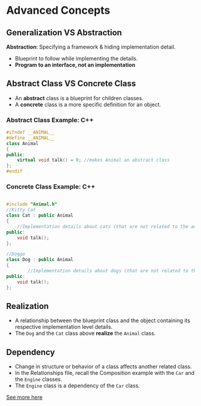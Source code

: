 # Advanced Concepts

## Generalization VS Abstraction

**Abstraction**: Specifying a framework & hiding implementation detail.

- Blueprint to follow while implementing the details.
- **Program to an interface, not an implementation**

## Abstract Class VS Concrete Class

- An **abstract** class is a blueprint for children classes.
- A **concrete** class is a more specific definition for an object.

### Abstract Class Example: C++

```cpp
#ifndef __ANIMAL__
#define __ANIMAL__
class Animal
{
public:
    virtual void talk() = 0; //makes Animal an abstract class
};
#endif
```

### Concrete Class Example: C++

```cpp

#include "Animal.h"
//Kitty Cat
class Cat : public Animal
{
    //Implementation details about cats (that are not related to the animal class) would be inserted here.
public:
    void talk();
};

//Doggo
class Dog : public Animal
{
        //Implementation details about dogs (that are not related to the animal class) would be inserted here.
public:
    void talk();
};
```

## Realization

- A relationship between the blueprint class and the object containing its respective implementation level details.
- The `Dog` and the `Cat` class above **realize** the `Animal` class.

## Dependency

- Change in structure or behavior of a class affects another related class.
- In the Relationships file, recall the Composition example with the `Car` and the `Engine` classes.
- The `Engine` class is a dependency of the `Car` class.

[See more here](https://javapapers.com/oops/association-aggregation-composition-abstraction-generalization-realization-dependency/)
